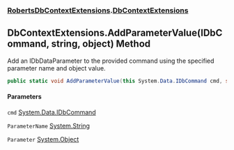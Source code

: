 ### [RobertsDbContextExtensions](RobertsDbContextExtensions 'RobertsDbContextExtensions').[DbContextExtensions](DbContextExtensions 'RobertsDbContextExtensions.DbContextExtensions')
## DbContextExtensions.AddParameterValue(IDbCommand, string, object) Method
Add an IDbDataParameter to the provided command using the specified
parameter name and object value.
```csharp
public static void AddParameterValue(this System.Data.IDbCommand cmd, string ParameterName, object Parameter);
```
#### Parameters
<a name='RobertsDbContextExtensions_DbContextExtensions_AddParameterValue(System_Data_IDbCommand_string_object)_cmd'></a>
`cmd` [System.Data.IDbCommand](https://docs.microsoft.com/en-us/dotnet/api/System.Data.IDbCommand 'System.Data.IDbCommand')  
  
<a name='RobertsDbContextExtensions_DbContextExtensions_AddParameterValue(System_Data_IDbCommand_string_object)_ParameterName'></a>
`ParameterName` [System.String](https://docs.microsoft.com/en-us/dotnet/api/System.String 'System.String')  
  
<a name='RobertsDbContextExtensions_DbContextExtensions_AddParameterValue(System_Data_IDbCommand_string_object)_Parameter'></a>
`Parameter` [System.Object](https://docs.microsoft.com/en-us/dotnet/api/System.Object 'System.Object')  
  
